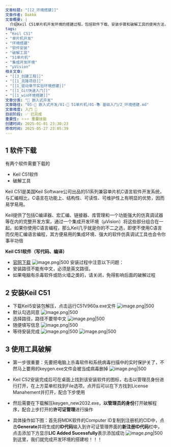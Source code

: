 ```yaml
---
文章标题: "[[2_环境搭建]]" 
文章作者: Dakkk
文章概要: |
  介绍Keil C51单片机开发环境的搭建过程，包括软件下载、安装步骤和破解工具的使用方法，强调安装路径不能含中文和关闭杀毒软件的注意事项。
tags:
- "Keil C51"
- "单片机开发"
- "环境搭建"
- "软件安装"
- "破解工具"
- "51单片机"
- "集成开发环境"
- "μVision"
相关文章:
- "[[3_创建工程]]"
- "[[1_克隆项目]]"
- "[[1_驱动章节实验环境搭建]]"
- "[[1_Git快速入门]]"
- "[[1_win环境搭建]]"
文章分类: "🔧 嵌入式开发"
文章路径: "05-🔧 嵌入式开发/01-🎯 51单片机/01-📚 基础入门/2_环境搭建.md"
文章难度: 入门 🌱
目前阶段: ✅ 已完成
重要性: ⭐⭐⭐ 重要技能
创建时间: 2025-01-01 23:30:23
修改时间: 2025-05-27 23:05:39
---
```


## 1 软件下载

有两个软件需要下载的
- Keil C51软件
- 破解工具

Keil C51是美国Keil Software公司出品的51系列兼容单片机C语言软件开发系统，与汇编相比，C语言在功能上、结构性、可读性、可维护性上有明显的优势，因而易学易用。

Keil提供了包括C编译器、宏汇编、链接器、库管理和一个功能强大的仿真调试器等在内的完整开发方案，通过一个集成开发环境（μVision）将这些部分组合在一起。如果你使用C语言编程，那么Keil几乎就是你的不二之选，即使不使用C语言而仅用汇编语言编程，其方便易用的集成环境、强大的软件仿真调试工具也会令你事半功倍

**Keil C51软件（写代码、编译）** 
- [官网下载](https://www.keil.com/download/product/)
  ![image.png|500](https://my-obsidian-image.oss-cn-guangzhou.aliyuncs.com/2025/01/2a0818e15f1ef6ee1df1bf5a7cd1b1c1.png)
安装过程中注意以下问题：
- 安装路径不能有中文，必须是英文路径。
- 如果电脑有杀毒软件或防火墙之类的，请关闭，免得影响后面的破解过程

## 2 安装Keil C51

- 下载Keil5安装包解压，点击运行C51V960a.exe文件
  ![image.png|500](https://my-obsidian-image.oss-cn-guangzhou.aliyuncs.com/2025/01/23171adcd39ee053a2cc6a683b4140d2.png)
- 默认勾选同意
  ![image.png|500](https://my-obsidian-image.oss-cn-guangzhou.aliyuncs.com/2025/01/8f92eae606c6b92a3d00125d9db01664.png)
- 选择路径，路径不要带中文
  ![image.png|500](https://my-obsidian-image.oss-cn-guangzhou.aliyuncs.com/2025/01/fc14b2fed53de2a91a8856641f8fb81b.png)
- 随便填写信息
  ![image.png|500](https://my-obsidian-image.oss-cn-guangzhou.aliyuncs.com/2025/01/795a85b99d82b378a5a4fc426b180d02.png)
- 等待安装完成
  ![image.png|500](https://my-obsidian-image.oss-cn-guangzhou.aliyuncs.com/2025/01/4713b977737f75dbe19948027d7cdbb5.png)
![image.png|500](https://my-obsidian-image.oss-cn-guangzhou.aliyuncs.com/2025/01/636c2666c434238f7cd718c50eec8b09.png)

## 3 使用工具破解

- 第一步很重要：先要把电脑上杀毒软件和系统病毒扫描中的实时保护关了，不然马上要用的keygen.exe文件会被当成病毒删掉
  ![image.png|500](https://my-obsidian-image.oss-cn-guangzhou.aliyuncs.com/2025/01/b7893e4dd0639c90199dec22b3a8627c.png)
- Keil C52安装完成后可在桌面上找到该安装软件的图标，右击以管理员身份进行打开，在上方菜单栏找到File选项，点开后可以在下方找到License Manahement并打开，配合下步使用
  
- 然后需要在下载解压keygen_new2032.exe，**以管理员的身份**打开破解程序，配合上步打开的**许可证管理**进行操作
- 具体操作如下图：首先将MDK软件的Computer ID复制到注册机的CID中，点击**Generate**并将生成的**ID代码**输入到许可证管理界面的**新注册ID代码**栏中，点击添加下方显示**LIC Added Sucessfully**表示添加成功
  ![image.png|500](https://my-obsidian-image.oss-cn-guangzhou.aliyuncs.com/2025/01/b86df1aa60ebaa8ff9d4dc4d8e6d6ebb.png)
到这里，我们就完成开发环境的搭建啦！！！